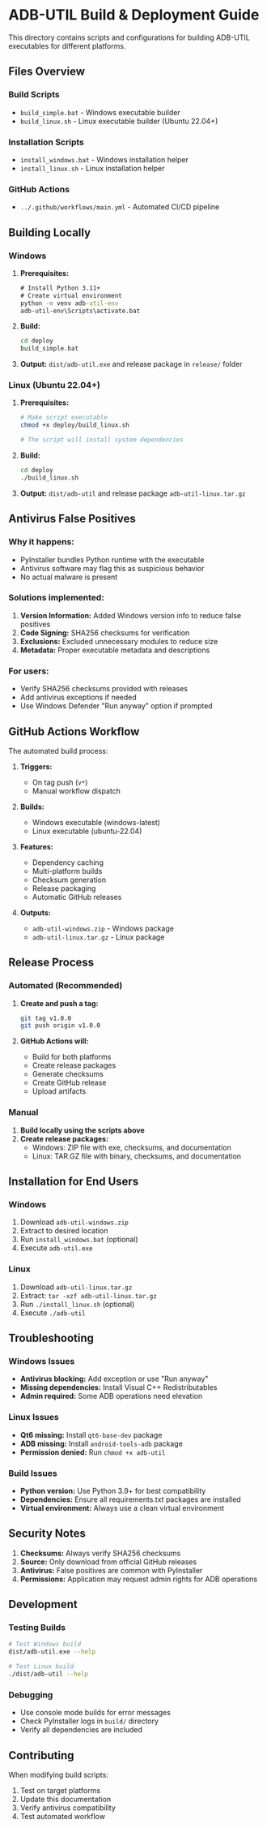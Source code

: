 # ADB-UTIL Build & Deployment Guide

This directory contains scripts and configurations for building ADB-UTIL executables for different platforms.

## Files Overview

### Build Scripts
- `build_simple.bat` - Windows executable builder
- `build_linux.sh` - Linux executable builder (Ubuntu 22.04+)

### Installation Scripts
- `install_windows.bat` - Windows installation helper
- `install_linux.sh` - Linux installation helper

### GitHub Actions
- `../.github/workflows/main.yml` - Automated CI/CD pipeline

## Building Locally

### Windows

1. **Prerequisites:**
   ```cmd
   # Install Python 3.11+
   # Create virtual environment
   python -m venv adb-util-env
   adb-util-env\Scripts\activate.bat
   ```

2. **Build:**
   ```cmd
   cd deploy
   build_simple.bat
   ```

3. **Output:** `dist/adb-util.exe` and release package in `release/` folder

### Linux (Ubuntu 22.04+)

1. **Prerequisites:**
   ```bash
   # Make script executable
   chmod +x deploy/build_linux.sh
   
   # The script will install system dependencies
   ```

2. **Build:**
   ```bash
   cd deploy
   ./build_linux.sh
   ```

3. **Output:** `dist/adb-util` and release package `adb-util-linux.tar.gz`

## Antivirus False Positives

### Why it happens:
- PyInstaller bundles Python runtime with the executable
- Antivirus software may flag this as suspicious behavior
- No actual malware is present

### Solutions implemented:
1. **Version Information:** Added Windows version info to reduce false positives
2. **Code Signing:** SHA256 checksums for verification
3. **Exclusions:** Excluded unnecessary modules to reduce size
4. **Metadata:** Proper executable metadata and descriptions

### For users:
- Verify SHA256 checksums provided with releases
- Add antivirus exceptions if needed
- Use Windows Defender "Run anyway" option if prompted

## GitHub Actions Workflow

The automated build process:

1. **Triggers:**
   - On tag push (`v*`)
   - Manual workflow dispatch

2. **Builds:**
   - Windows executable (windows-latest)
   - Linux executable (ubuntu-22.04)

3. **Features:**
   - Dependency caching
   - Multi-platform builds
   - Checksum generation
   - Release packaging
   - Automatic GitHub releases

4. **Outputs:**
   - `adb-util-windows.zip` - Windows package
   - `adb-util-linux.tar.gz` - Linux package

## Release Process

### Automated (Recommended)

1. **Create and push a tag:**
   ```bash
   git tag v1.0.0
   git push origin v1.0.0
   ```

2. **GitHub Actions will:**
   - Build for both platforms
   - Create release packages
   - Generate checksums
   - Create GitHub release
   - Upload artifacts

### Manual

1. **Build locally using the scripts above**
2. **Create release packages:**
   - Windows: ZIP file with exe, checksums, and documentation
   - Linux: TAR.GZ file with binary, checksums, and documentation

## Installation for End Users

### Windows
1. Download `adb-util-windows.zip`
2. Extract to desired location
3. Run `install_windows.bat` (optional)
4. Execute `adb-util.exe`

### Linux
1. Download `adb-util-linux.tar.gz`
2. Extract: `tar -xzf adb-util-linux.tar.gz`
3. Run `./install_linux.sh` (optional)
4. Execute `./adb-util`

## Troubleshooting

### Windows Issues
- **Antivirus blocking:** Add exception or use "Run anyway"
- **Missing dependencies:** Install Visual C++ Redistributables
- **Admin required:** Some ADB operations need elevation

### Linux Issues
- **Qt6 missing:** Install `qt6-base-dev` package
- **ADB missing:** Install `android-tools-adb` package
- **Permission denied:** Run `chmod +x adb-util`

### Build Issues
- **Python version:** Use Python 3.9+ for best compatibility
- **Dependencies:** Ensure all requirements.txt packages are installed
- **Virtual environment:** Always use a clean virtual environment

## Security Notes

1. **Checksums:** Always verify SHA256 checksums
2. **Source:** Only download from official GitHub releases
3. **Antivirus:** False positives are common with PyInstaller
4. **Permissions:** Application may request admin rights for ADB operations

## Development

### Testing Builds
```bash
# Test Windows build
dist/adb-util.exe --help

# Test Linux build
./dist/adb-util --help
```

### Debugging
- Use console mode builds for error messages
- Check PyInstaller logs in `build/` directory
- Verify all dependencies are included

## Contributing

When modifying build scripts:
1. Test on target platforms
2. Update this documentation
3. Verify antivirus compatibility
4. Test automated workflow
